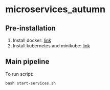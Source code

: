 # microservices_autumn

## Pre-installation
1. Install docker: [link](https://docs.docker.com/engine/install/)
2. Install kubernetes and minikube: [link](https://kubernetes.io/docs/tasks/tools/)

## Main pipeline
To run script:
``` 
bash start-services.sh
```